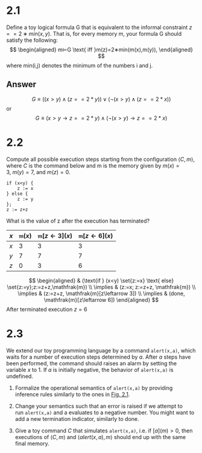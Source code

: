 # 2.1

Define a toy logical formula G that is equivalent to the informal constraint $z == 2∗min(x,y)$. That is, for every memory m, your formula G should satisfy the following:
$$
\begin{aligned}
m⊨G \text{ iff }m(z)=2∗min(m(x),m(y)),
\end{aligned}
$$
where min(i,j) denotes the minimum of the numbers i and j.

## Answer

$$
G \equiv ((x > y)\land(z == 2 * y))\lor(\lnot(x>y)\land (z == 2*x))
$$
or 
$$
G ≡ (x > y → z == 2*y) ∧ (\lnot(x > y) → z == 2*x)
$$

# 2.2

Compute all possible execution steps starting from the configuration $⟨C, m⟩$, where $C$ is the command below and m is the memory given by $m(x)=3$, $m(y)=7$, and $m(z)=0$.

```
if (x<y) {
	z := x
} else {
	z := y
}; 
z := z+z
```

What is the value of z after the execution has terminated?


| $x$ | $\mathfrak{m}(x)$ | $\mathfrak{m}[z \leftarrow 3](x)$ | $\mathfrak{m}[z \leftarrow 6](x)$ |
| --- | ----------------- | --------------------------------- | --------------------------------- |
| $x$ | 3                 | 3                                 | 3                                 |
| $y$ | 7                 | 7                                 | 7                                 |
| $z$ | 0                 | 3                                 | 6                                 |

$$
\begin{aligned}
& (\text{if } (x<y) \set{z:=x} \text{ else} \set{z:=y};z:=z+z,\mathfrak{m}) \\
\implies & (z:=x; z:=z+z, \mathfrak{m}) \\
\implies & (z:=z+z, \mathfrak{m}[z\leftarrow 3]) \\
\implies & (done, \mathfrak{m}[z\leftarrow 6])
\end{aligned}
$$
After terminated execution $z = 6$

# 2.3
We extend our toy programming language by a command `alert(x,a)`, which waits for a number of execution steps determined by $a$. After $a$ steps have been performed, the command should raises an alarm by setting the variable $x$ to $1$. If $a$ is initially negative, the behavior of `alert(x,a)` is undefined.

1. Formalize the operational semantics of `alert(x,a)` by providing inference rules similarly to the ones in [Fig. 2.1](https://pv24.cmath.eu/01-overview.html#fig-01-operational-semantics).

2. Change your semantics such that an error is raised if we attempt to run `alert(x,a)` and a evaluates to a negative number. You might want to add a new termination indicator, similarly to done.

3. Give a toy command $C$ that simulates `alert(x,a)`, i.e. if $[a](m)>0$, then executions of $⟨C, m⟩$ and $⟨alert(x,a), m⟩$ should end up with the same final memory.

